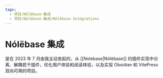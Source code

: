 ```yaml
---
tags:
  - 项目/Nólëbase-集成
  - 项目/Nólëbase-集成/Nólëbase-Integrations
---
```

# Nólëbase 集成

是在 2023 年 7 月由我主动发起的，从 [[Nolebase|Nólëbase]] 的插件实现中分离、解耦若干插件，优化用户体验和阅读体验，以及实现 Obsidian 和 VitePress 双向可用的项目。
